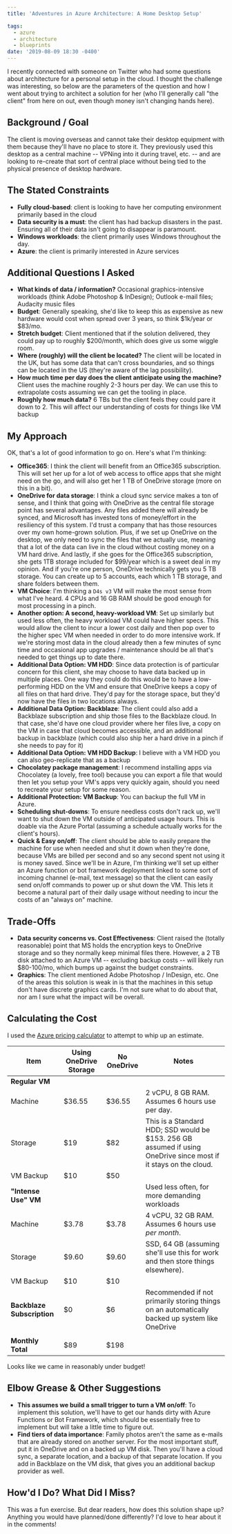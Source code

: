 ```yaml
---
title: 'Adventures in Azure Architecture: A Home Desktop Setup'

tags:
  - azure
  - architecture
  - blueprints
date: '2019-08-09 18:30 -0400'
---
```

I recently connected with someone on Twitter who had some questions about architecture for a personal setup in the cloud. I thought the challenge was interesting, so below are the parameters of the question and how I went about trying to architect a solution for her (who I'll generally call "the client" from here on out, even though money isn't changing hands here).

## Background / Goal

The client is moving overseas and cannot take their desktop equipment with them because they'll have no place to store it. They previously used this desktop as a central machine -- VPNing into it during travel, etc. -- and are looking to re-create that sort of central place without being tied to the physical presence of desktop hardware.

## The Stated Constraints

* **Fully cloud-based**: client is looking to have her computing environment primarily based in the cloud
* **Data security is a must**: the client has had backup disasters in the past. Ensuring all of their data isn't going to disappear is paramount.
* **Windows workloads**: the client primarily uses Windows throughout the day.
* **Azure**: the client is primarily interested in Azure services

## Additional Questions I Asked

* **What kinds of data / information?** Occasional graphics-intensive workloads (think Adobe Photoshop & InDesign); Outlook e-mail files; Audacity music files
* **Budget**: Generally speaking, she'd like to keep this as expensive as new hardware would cost when spread over 3 years, so think $1k/year or $83/mo.
* **Stretch budget**: Client mentioned that if the solution delivered, they could pay up to roughly $200/month, which does give us some wiggle room.
* **Where (roughly) will the client be located?** The client will be located in the UK, but has some data that can't cross boundaries, and so things can be located in the US (they're aware of the lag possibility).
* **How much time per day does the client anticipate using the machine?** Client uses the machine roughly 2-3 hours per day. We can use this to extrapolate costs assuming we can get the tooling in place.
* **Roughly how much data?** 6 TBs but the client feels they could pare it down to 2. This will affect our understanding of costs for things like VM backup

## My Approach

OK, that's a lot of good information to go on. Here's what I'm thinking:

* **Office365**: I think the client will benefit from an Office365 subscription. This will set her up for a lot of web access to office apps that she might need on the go, and will also get her 1 TB of OneDrive storage (more on this in a bit).
* **OneDrive for data storage**: I think a cloud sync service makes a ton of sense, and I think that going with OneDrive as the central file storage point has several advantages. Any files added there will already be synced, and Microsoft has invested tons of money/effort in the resiliency of this system. I'd trust a company that has those resources over my own home-grown solution. Plus, if we set up OneDrive on the desktop, we only need to sync the files that we actually use, meaning that a lot of the data can live in the cloud without costing money on a VM hard drive. And lastly, if she goes for the Office365 subscription, she gets 1TB storage included for $99/year which is a sweet deal in my opinion. And if you're one person, OneDrive technically gets you 5 TB storage. You can create up to 5 accounts, each which 1 TB storage, and share folders between them.
* **VM Choice**: I'm thinking a `D4s v3` VM will make the most sense from what I've heard. 4 CPUs and 16 GB RAM should be good enough for most processing in a pinch.
* **Another option: A second, heavy-workload VM**: Set up similarly but used less often, the heavy workload VM could have higher specs. This would allow the client to incur a lower cost daily and then pop over to the higher spec VM when needed in order to do more intensive work. If we're storing most data in the cloud already then a few minutes of sync time and occasional app upgrades / maintenance should be all that's needed to get things up to date there.
* **Additional Data Option: VM HDD**: Since data protection is of particular concern for this client, she may choose to have data backed up in multiple places. One way they could do this would be to have a low-performing HDD on the VM and ensure that OneDrive keeps a copy of all files on that hard drive. They'd pay for the storage space, but they'd now have the files in two locations always.
* **Additional Data Option: Backblaze**: The client could also add a Backblaze subscription and ship those files to the Backblaze cloud. In that case, she'd have one cloud provider where her files live, a copy on the VM in case that cloud becomes accessible, and an additional backup in backblaze (which could also ship her a hard drive in a pinch if she needs to pay for it)
* **Additional Data Option: VM HDD Backup**: I believe with a VM HDD you can also geo-replicate that as a backup
* **Chocolatey package management**: I recommend installing apps via Chocolatey (a lovely, free tool) because you can export a file that would then let you setup your VM's apps very quickly again, should you need to recreate your setup for some reason.
* **Additional Protection: VM Backup**: You can backup the full VM in Azure.
* **Scheduling shut-downs**: To ensure needless costs don't rack up, we'll want to shut down the VM outside of anticipated usage hours. This is doable via the Azure Portal (assuming a schedule actually works for the client's hours).
* **Quick & Easy on/off**: The client should be able to easily prepare the machine for use when needed and shut it down when they're done, because VMs are billed per second and so any second spent not using it is money saved. Since we'll be in Azure, I'm thinking we'll set up either an Azure function or bot framework deployment linked to some sort of incoming channel (e-mail, text message) so that the client can easily send on/off commands to power up or shut down the VM. This lets it become a natural part of their daily usage without needing to incur the costs of an "always on" machine.

## Trade-Offs

* **Data security concerns vs. Cost Effectiveness**: Client raised the (totally reasonable) point that MS holds the encryption keys to OneDrive storage and so they normally keep minimal files there. However, a 2 TB disk attached to an Azure VM -- excluding backup costs -- will likely run $80-100/mo, which bumps up against the budget constraints.
* **Graphics**: The client mentioned Adobe Photoshop / InDesign, etc. One of the areas this solution is weak in is that the machines in this setup don't have discrete graphics cards. I'm not sure what to do about that, nor am I sure what the impact will be overall.

## Calculating the Cost

I used the [Azure pricing calculator](https://azure.microsoft.com/en-us/pricing/calculator/) to attempt to whip up an estimate.

| Item                       | Using OneDrive Storage | No OneDrive | Notes                                                                                                            |
| -------------------------- | --------------------- | ----------- | ---------------------------------------------------------------------------------------------------------------- |
| **Regular VM**             |                       |             |                                                                                                                  |
| Machine                    | $36.55                | $36.55      | 2 vCPU, 8 GB RAM. Assumes 6 hours use per day.                                                                   |
| Storage                    | $19                   | $82         | This is a Standard HDD; SSD would be $153. 256 GB assumed if using OneDrive since most if it stays on the cloud. |
| VM Backup                  | $10                   | $50         |                                                                                                                  |
| **"Intense Use" VM**       |                       |             | Used less often, for more demanding workloads                                                                    |
| Machine                    | $3.78                 | $3.78       | 4 vCPU, 32 GB RAM. Assumes 6 hours use _per month_.                                                              |
| Storage                    | $9.60                 | $9.60       | SSD, 64 GB (assuming she'll use this for work and then store things elsewhere).                                  |
| VM Backup                  | $10                   | $10         |                                                                                                                  |
| **Backblaze Subscription** | $0                    | $6          | Recommended if not primarily storing things on an automatically backed up system like OneDrive                   |
|                            |                       |             |                                                                                                                  |
| **Monthly Total**          | $89                   | $198        |                                                                                                                  |

Looks like we came in reasonably under budget!

## Elbow Grease & Other Suggestions

* **This assumes we build a small trigger to turn a VM on/off**: To implement this solution, we'll have to get our hands dirty with Azure Functions or Bot Framework, which should be essentially free to implement but will take a little time to figure out.
* **Find tiers of data importance**: Family photos aren't the same as e-mails that are already stored on another server. For the most important stuff, put it in OneDrive and on a backed up VM disk. Then you'll have a cloud sync, a separate location, and a backup of that separate location. If you add in Backblaze on the VM disk, that gives you an additional backup provider as well.

## How'd I Do? What Did I Miss?

This was a fun exercise. But dear readers, how does this solution shape up? Anything you would have planned/done differently? I'd love to hear about it in the comments!
